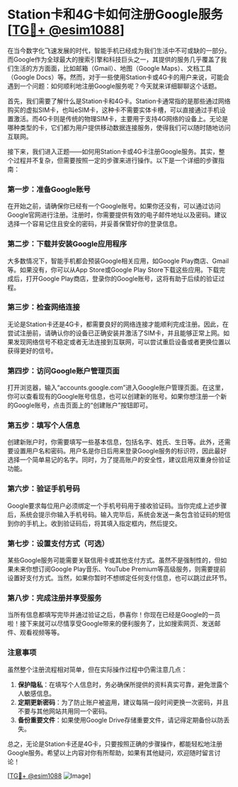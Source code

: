 # Station卡和4G卡如何注册Google服务[[TG💪+ @esim1088](https://t.me/s/esim1088)]

在当今数字化飞速发展的时代，智能手机已经成为我们生活中不可或缺的一部分。而Google作为全球最大的搜索引擎和科技巨头之一，其提供的服务几乎覆盖了我们生活的方方面面，比如邮箱（Gmail）、地图（Google Maps）、文档工具（Google Docs）等。然而，对于一些使用Station卡或4G卡的用户来说，可能会遇到一个问题：如何顺利地注册Google服务呢？今天就来详细聊聊这个话题。

首先，我们需要了解什么是Station卡和4G卡。Station卡通常指的是那些通过网络购买的虚拟SIM卡，也叫eSIM卡，这种卡不需要实体卡槽，可以直接通过手机设置激活。而4G卡则是传统的物理SIM卡，主要用于支持4G网络的设备上。无论是哪种类型的卡，它们都为用户提供移动数据连接服务，使得我们可以随时随地访问互联网。

接下来，我们进入正题——如何用Station卡或4G卡注册Google服务。其实，整个过程并不复杂，但需要按照一定的步骤来进行操作。以下是一个详细的步骤指南：

### 第一步：准备Google账号

在开始之前，请确保你已经有一个Google账号。如果你还没有，可以通过访问Google官网进行注册。注册时，你需要提供有效的电子邮件地址以及密码。建议选择一个容易记住且安全的密码，并妥善保管好你的登录信息。

### 第二步：下载并安装Google应用程序

大多数情况下，智能手机都会预装Google相关应用，如Google Play商店、Gmail等。如果没有，你可以从App Store或Google Play Store下载这些应用。下载完成后，打开Google Play商店，登录你的Google账号，这将有助于后续的验证过程。

### 第三步：检查网络连接

无论是Station卡还是4G卡，都需要良好的网络连接才能顺利完成注册。因此，在尝试注册前，请确认你的设备已正确安装并激活了SIM卡，并且能够正常上网。如果发现网络信号不稳定或者无法连接到互联网，可以尝试重启设备或者更换位置以获得更好的信号。

### 第四步：访问Google账户管理页面

打开浏览器，输入“accounts.google.com”进入Google账户管理页面。在这里，你可以查看现有的Google账号信息，也可以创建新的账号。如果你想注册一个新的Google账号，点击页面上的“创建账户”按钮即可。

### 第五步：填写个人信息

创建新账户时，你需要填写一些基本信息，包括名字、姓氏、生日等。此外，还需要设置用户名和密码。用户名是你日后用来登录Google服务的标识符，因此最好选择一个简单易记的名字。同时，为了提高账户的安全性，建议启用双重身份验证功能。

### 第六步：验证手机号码

Google要求每位用户必须绑定一个手机号码用于接收验证码。当你完成上述步骤后，系统会提示你输入手机号码。输入完毕后，系统会发送一条包含验证码的短信到你的手机上。收到验证码后，将其填入指定框内，然后提交。

### 第七步：设置支付方式（可选）

某些Google服务可能需要关联信用卡或其他支付方式。虽然不是强制性的，但如果未来你想订阅Google Play音乐、YouTube Premium等高级服务，则需要提前设置好支付方式。当然，如果你暂时不想绑定任何支付信息，也可以跳过此环节。

### 第八步：完成注册并享受服务

当所有信息都填写完毕并通过验证之后，恭喜你！你现在已经是Google的一员啦！接下来就可以尽情享受Google带来的便利服务了，比如搜索网页、发送邮件、观看视频等等。

### 注意事项

虽然整个注册流程相对简单，但在实际操作过程中仍需注意几点：

1. **保护隐私**：在填写个人信息时，务必确保所提供的资料真实可靠，避免泄露个人敏感信息。
2. **定期更新密码**：为了防止账户被盗用，建议每隔一段时间更换一次密码，并且不要与其他网站共用同一个密码。
3. **备份重要文件**：如果使用Google Drive存储重要文件，请记得定期备份以防丢失。

总之，无论是Station卡还是4G卡，只要按照正确的步骤操作，都能轻松地注册Google服务。希望以上内容对你有所帮助，如果有其他疑问，欢迎随时留言讨论！

[[TG💪+ @esim1088](https://t.me/s/esim1088) ![Image](https://i.postimg.cc/4NQfJmqS/Snipaste-2025-05-13-00-14-12.png)]